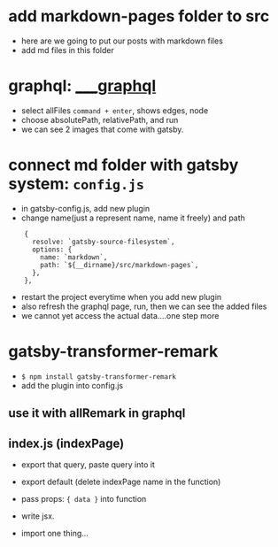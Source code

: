 # add markdown-pages folder to src
- here are we going to put our posts with markdown files
- add md files in this folder

# graphql: [___graphql](http://localhost:8000/___graphql)

- select allFiles ```command + enter```, shows edges, node
- choose absolutePath, relativePath, and run
- we can see 2 images that come with gatsby.

# connect md folder with gatsby system: ```config.js```
- in gatsby-config.js, add new plugin
- change name(just a represent name, name it freely) and path
```
    {
      resolve: `gatsby-source-filesystem`,
      options: {
        name: `markdown`,
        path: `${__dirname}/src/markdown-pages`,
      },
    },
```
- restart the project everytime when you add new plugin
- also refresh the graphql page, run, then we can see the added files 
- we cannot yet access the actual data....one step more

# gatsby-transformer-remark
- ```$ npm install gatsby-transformer-remark```
- add the plugin into config.js

## use it with allRemark in graphql

## index.js (indexPage)
- export that query, paste query into it
- export default (delete indexPage name in the function)
- pass props: ```{ data }``` into function
- write jsx.

- import one thing...



